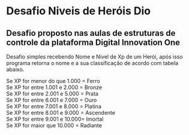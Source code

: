 # Desafio Niveis de Heróis Dio
## Desafio proposto nas aulas de estruturas de controle da plataforma Digital Innovation One

Desafio simples recebendo Nome e Nivel de Xp de um Herói, após isso programa retorna o nome e a sua classificação de acordo com tabela abaixo.

Se XP for menor do que 1.000 = Ferro<br>
Se XP for entre 1.001 e 2.000 = Bronze<br>
Se XP for entre 2.001 e 5.000 = Prata<br>
Se XP for entre 6.001 e 7.000 = Ouro<br>
Se XP for entre 7.001 e 8.000 = Platina<br>
Se XP for entre 8.001 e 9.000 = Ascendente<br>
Se XP for entre 9.001 e 10.000= Imortal<br>
Se XP for maior que 10.000 = Radiante
